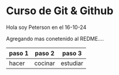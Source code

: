 # Curso de Git & Github

Hola soy Peterson en el 16-10-24

Agregando mas conetenido al REDME....

paso 1 | paso 2 | paso 3 |
--- |---|---|
hacer |cocinar|estudiar|